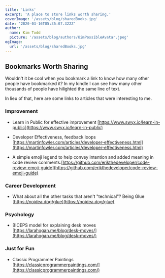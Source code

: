 ```yaml
---
title: 'Links'
excerpt: 'A place to store links worth sharing.'
coverImage: '/assets/blog/sharedBooks.jpg'
date: '2020-03-16T05:35:07.322Z'
author:
  name: Kim Todd
  picture: '/assets/blog/authors/KimPossibleAvatar.jpeg'
ogImage:
  url: '/assets/blog/sharedBooks.jpg'
---
```


## Bookmarks Worth Sharing

Wouldn't it be cool when you bookmark a link to know how many other people have bookmarked it? In my kindle I can see how many other thousands of people have hilighted the same line of text.

In lieu of that, here are some links to articles that were interesting to me.

### Improvement

- Learn in Public for effective improvement [https://www.swyx.io/learn-in-public](https://www.swyx.io/learn-in-public)
- Developer Effectiveness, feedback loops [https://martinfowler.com/articles/developer-effectiveness.html](https://martinfowler.com/articles/developer-effectiveness.html)

- A simple emoji legend to help convey intention and added meaning in code review comments.[https://github.com/erikthedeveloper/code-review-emoji-guide](https://github.com/erikthedeveloper/code-review-emoji-guide)

### Career Development

- What about all the other tasks that aren't "technical"? Being Glue [https://noidea.dog/glue](https://noidea.dog/glue)

### Psychology

- BICEPS model for explaining desk moves [https://larahogan.me/blog/desk-moves/](https://larahogan.me/blog/desk-moves/)

### Just for Fun

- Classic Programmer Paintings [https://classicprogrammerpaintings.com/](https://classicprogrammerpaintings.com/)

